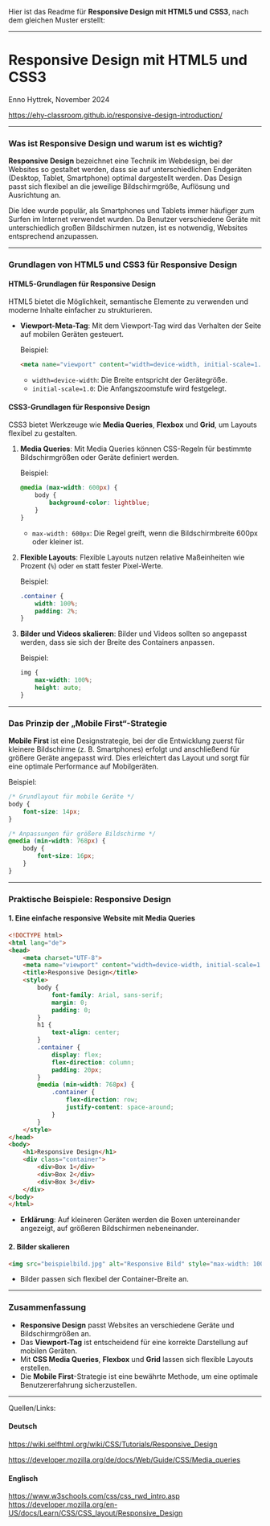 Hier ist das Readme für **Responsive Design mit HTML5 und CSS3**, nach dem gleichen Muster erstellt:

---

# Responsive Design mit HTML5 und CSS3

Enno Hyttrek, November 2024

https://ehy-classroom.github.io/responsive-design-introduction/

---

### Was ist Responsive Design und warum ist es wichtig?

**Responsive Design** bezeichnet eine Technik im Webdesign, bei der Websites so gestaltet werden, dass sie auf unterschiedlichen Endgeräten (Desktop, Tablet, Smartphone) optimal dargestellt werden. Das Design passt sich flexibel an die jeweilige Bildschirmgröße, Auflösung und Ausrichtung an. 

Die Idee wurde populär, als Smartphones und Tablets immer häufiger zum Surfen im Internet verwendet wurden. Da Benutzer verschiedene Geräte mit unterschiedlich großen Bildschirmen nutzen, ist es notwendig, Websites entsprechend anzupassen.

---

### Grundlagen von HTML5 und CSS3 für Responsive Design

#### HTML5-Grundlagen für Responsive Design

HTML5 bietet die Möglichkeit, semantische Elemente zu verwenden und moderne Inhalte einfacher zu strukturieren. 

- **Viewport-Meta-Tag**: Mit dem Viewport-Tag wird das Verhalten der Seite auf mobilen Geräten gesteuert.

  Beispiel:
  ```html
  <meta name="viewport" content="width=device-width, initial-scale=1.0">
  ```

  - `width=device-width`: Die Breite entspricht der Gerätegröße.
  - `initial-scale=1.0`: Die Anfangszoomstufe wird festgelegt.

#### CSS3-Grundlagen für Responsive Design

CSS3 bietet Werkzeuge wie **Media Queries**, **Flexbox** und **Grid**, um Layouts flexibel zu gestalten.

1. **Media Queries**:
   Mit Media Queries können CSS-Regeln für bestimmte Bildschirmgrößen oder Geräte definiert werden.

   Beispiel:
   ```css
   @media (max-width: 600px) {
       body {
           background-color: lightblue;
       }
   }
   ```

   - `max-width: 600px`: Die Regel greift, wenn die Bildschirmbreite 600px oder kleiner ist.

2. **Flexible Layouts**:
   Flexible Layouts nutzen relative Maßeinheiten wie Prozent (`%`) oder `em` statt fester Pixel-Werte.

   Beispiel:
   ```css
   .container {
       width: 100%;
       padding: 2%;
   }
   ```

3. **Bilder und Videos skalieren**:
   Bilder und Videos sollten so angepasst werden, dass sie sich der Breite des Containers anpassen.

   Beispiel:
   ```css
   img {
       max-width: 100%;
       height: auto;
   }
   ```

---

### Das Prinzip der „Mobile First“-Strategie

**Mobile First** ist eine Designstrategie, bei der die Entwicklung zuerst für kleinere Bildschirme (z. B. Smartphones) erfolgt und anschließend für größere Geräte angepasst wird. Dies erleichtert das Layout und sorgt für eine optimale Performance auf Mobilgeräten.

Beispiel:

```css
/* Grundlayout für mobile Geräte */
body {
    font-size: 14px;
}

/* Anpassungen für größere Bildschirme */
@media (min-width: 768px) {
    body {
        font-size: 16px;
    }
}
```

---

### Praktische Beispiele: Responsive Design

#### 1. Eine einfache responsive Website mit Media Queries

```html
<!DOCTYPE html>
<html lang="de">
<head>
    <meta charset="UTF-8">
    <meta name="viewport" content="width=device-width, initial-scale=1.0">
    <title>Responsive Design</title>
    <style>
        body {
            font-family: Arial, sans-serif;
            margin: 0;
            padding: 0;
        }
        h1 {
            text-align: center;
        }
        .container {
            display: flex;
            flex-direction: column;
            padding: 20px;
        }
        @media (min-width: 768px) {
            .container {
                flex-direction: row;
                justify-content: space-around;
            }
        }
    </style>
</head>
<body>
    <h1>Responsive Design</h1>
    <div class="container">
        <div>Box 1</div>
        <div>Box 2</div>
        <div>Box 3</div>
    </div>
</body>
</html>
```

- **Erklärung**: Auf kleineren Geräten werden die Boxen untereinander angezeigt, auf größeren Bildschirmen nebeneinander.

#### 2. Bilder skalieren

```html
<img src="beispielbild.jpg" alt="Responsive Bild" style="max-width: 100%; height: auto;">
```

- Bilder passen sich flexibel der Container-Breite an.

---

### Zusammenfassung

- **Responsive Design** passt Websites an verschiedene Geräte und Bildschirmgrößen an.
- Das **Viewport-Tag** ist entscheidend für eine korrekte Darstellung auf mobilen Geräten.
- Mit **CSS Media Queries**, **Flexbox** und **Grid** lassen sich flexible Layouts erstellen.
- Die **Mobile First**-Strategie ist eine bewährte Methode, um eine optimale Benutzererfahrung sicherzustellen.

---

Quellen/Links:

#### Deutsch

https://wiki.selfhtml.org/wiki/CSS/Tutorials/Responsive_Design

https://developer.mozilla.org/de/docs/Web/Guide/CSS/Media_queries

#### Englisch

https://www.w3schools.com/css/css_rwd_intro.asp  
https://developer.mozilla.org/en-US/docs/Learn/CSS/CSS_layout/Responsive_Design